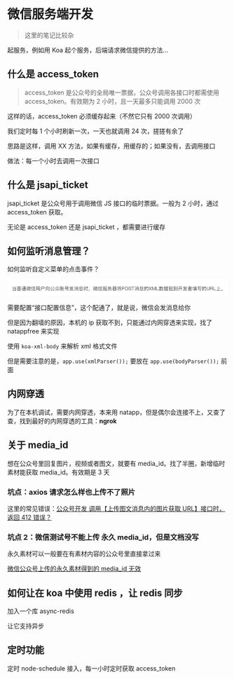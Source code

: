 # 微信服务端开发

> 这里的笔记比较杂

起服务，例如用 Koa 起个服务，后端请求微信提供的方法...

## 什么是 access_token

> access_token 是公众号的全局唯一票据，公众号调用各接口时都需使用 access_token。有效期为 2 小时，且一天最多只能调用 2000 次

这样的话，access_token 必须缓存起来（不然它只有 2000 次调用）

我们定时每 1 个小时刷新一次，一天也就调用 24 次，搓搓有余了

思路是这样，调用 XX 方法，如果有缓存，用缓存的；如果没有，去调用接口

做法：每一个小时去调用一次接口

## 什么是 jsapi_ticket

jsapi_ticket 是公众号用于调用微信 JS 接口的临时票据。一般为 2 小时，通过 access_token 获取。

无论是 access_token 还是 jsapi_ticket ，都需要进行缓存

## 如何监听消息管理？

如何监听自定义菜单的点击事件？

![1597714990796](../../public/images/WeChat/监听点击事件.png)

需要配置“接口配置信息”，这个配通了，就是说，微信会发消息给你

但是因为翻墙的原因，本机的 ip 获取不到，只能通过内网穿透来实现，找了 natappfree 来实现

使用 `koa-xml-body` 来解析 xml 格式文件

但是需要注意的是，`app.use(xmlParser());` 要放在 `app.use(bodyParser());` 前面

## 内网穿透

为了在本机调试，需要内网穿透，本来用 natapp，但是偶尔会连接不上，又查了查，找到最好的内网穿透的工具：**ngrok**

## 关于 media_id

想在公众号里回复图片，视频或者图文，就要有 media_id。找了半圈，新增临时素材能获取 media_id。有效期是 3 天

### 坑点：axios 请求怎么样也上传不了照片

这里的常见错误：[公众号开发 调用【上传图文消息内的图片获取 URL】接口时，返回 412 错误？](https://developers.weixin.qq.com/community/develop/doc/00000ef32dc64883d9d93f31f56800)

### 坑点 2：微信测试号不能上传 永久 media_id，但是文档没写

永久素材可以一般要在有素材内容的公众号里直接拿过来

[微信公众号上传的永久素材得到的 media_id 无效](https://segmentfault.com/q/1010000012972666)

## 如何让在 koa 中使用 redis ，让 redis 同步

加入一个库 async-redis

让它支持异步

## 定时功能

定时 node-schedule 接入，每一小时定时获取 access_token

